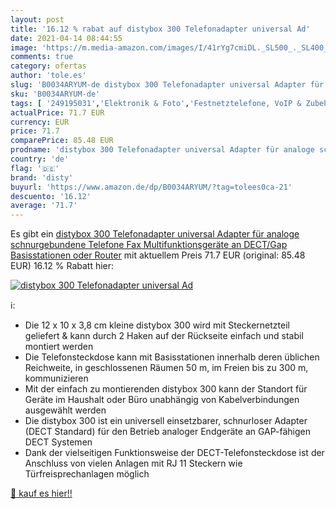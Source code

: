 ```yaml
---
layout: post
title: '16.12 % rabat auf distybox 300 Telefonadapter universal Ad'
date: 2021-04-14 08:44:55
image: 'https://m.media-amazon.com/images/I/41rYg7cmiDL._SL500_._SL400_.jpg'
comments: true
category: ofertas
author: 'tole.es'
slug: 'B0034ARYUM-de distybox 300 Telefonadapter universal Adapter für analoge...'
sku: 'B0034ARYUM-de'
tags: [ '249195031','Elektronik & Foto','Festnetztelefone, VoIP & Zubehör','Produkte','Telefon&Funk','Telefone','VoIP Telefone','Zubehör','disty', ]
actualPrice: 71.7 EUR
currency: EUR
price: 71.7
comparePrice: 85.48 EUR
prodname: 'distybox 300 Telefonadapter universal Adapter für analoge schnurgebundene Telefone Fax Multifunktionsgeräte an DECT/Gap Basisstationen oder Router'
country: 'de'
flag: '🇩🇪'
brand: 'disty'
buyurl: 'https://www.amazon.de/dp/B0034ARYUM/?tag=tolees0ca-21'
descuento: '16.12'
average: '71.7'
---
```


Es gibt ein [distybox 300 Telefonadapter universal Adapter für analoge schnurgebundene Telefone Fax Multifunktionsgeräte an DECT/Gap Basisstationen oder Router](https://www.amazon.de/dp/B0034ARYUM/?tag=tolees0ca-21) mit aktuellem Preis 71.7 EUR (original: 85.48 EUR) 16.12 % Rabatt hier:

[![distybox 300 Telefonadapter universal Ad](https://m.media-amazon.com/images/I/41rYg7cmiDL._SL500_._SL400_.jpg)](https://www.amazon.de/dp/B0034ARYUM/?tag=tolees0ca-21)

ℹ️:

- Die 12 x 10 x 3,8 cm kleine distybox 300 wird mit Steckernetzteil geliefert & kann durch 2 Haken auf der Rückseite einfach und stabil montiert werden
- Die Telefonsteckdose kann mit Basisstationen innerhalb deren üblichen Reichweite, in geschlossenen Räumen 50 m, im Freien bis zu 300 m, kommunizieren
- Mit der einfach zu montierenden distybox 300 kann der Standort für Geräte im Haushalt oder Büro unabhängig von Kabelverbindungen ausgewählt werden
- Die distybox 300 ist ein universell einsetzbarer, schnurloser Adapter (DECT Standard) für den Betrieb analoger Endgeräte an GAP-fähigen DECT Systemen
- Dank der vielseitigen Funktionsweise der DECT-Telefonsteckdose ist der Anschluss von vielen Anlagen mit RJ 11 Steckern wie Türfreisprechanlagen möglich

[🛒 kauf es hier!!](https://www.amazon.de/dp/B0034ARYUM/?tag=tolees0ca-21)
